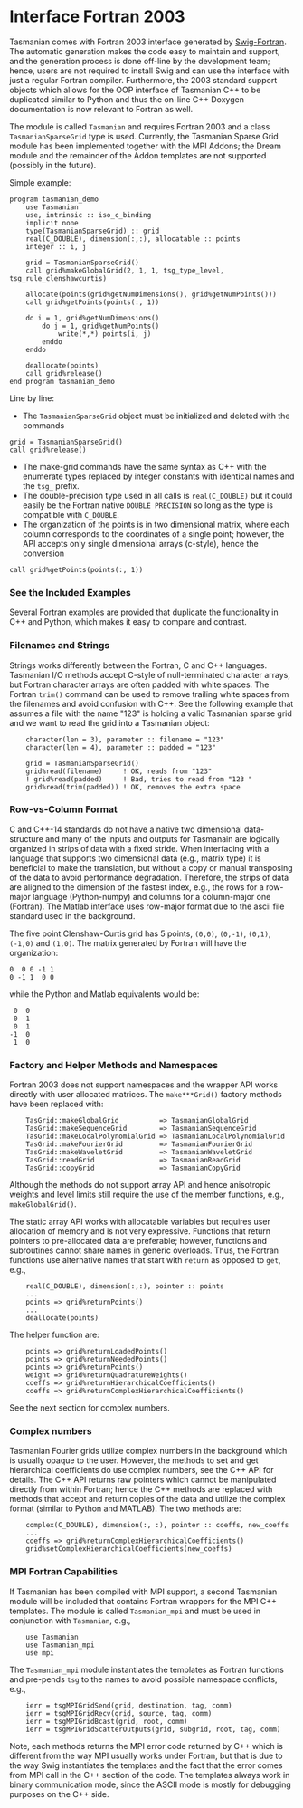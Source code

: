 # Interface Fortran 2003

Tasmanian comes with Fortran 2003 interface generated by [Swig-Fortran](https://github.com/swig-fortran). The automatic generation makes the code easy to maintain and support, and the generation process is done off-line by the development team; hence, users are not required to install Swig and can use the interface with just a regular Fortran compiler. Furthermore, the 2003 standard support objects which allows for the OOP interface of Tasmanian C++ to be duplicated similar to Python and thus the on-line C++ Doxygen documentation is now relevant to Fortran as well.

The module is called `Tasmanian` and requires Fortran 2003 and a class `TasmanianSparseGrid` type is used. Currently, the Tasmanian Sparse Grid module has been implemented together with the MPI Addons; the Dream module and the remainder of the Addon templates are not supported (possibly in the future).

Simple example:
```
program tasmanian_demo
    use Tasmanian
    use, intrinsic :: iso_c_binding
    implicit none
    type(TasmanianSparseGrid) :: grid
    real(C_DOUBLE), dimension(:,:), allocatable :: points
    integer :: i, j

    grid = TasmanianSparseGrid()
    call grid%makeGlobalGrid(2, 1, 1, tsg_type_level, tsg_rule_clenshawcurtis)

    allocate(points(grid%getNumDimensions(), grid%getNumPoints()))
    call grid%getPoints(points(:, 1))

    do i = 1, grid%getNumDimensions()
        do j = 1, grid%getNumPoints()
            write(*,*) points(i, j)
        enddo
    enddo

    deallocate(points)
    call grid%release()
end program tasmanian_demo
```

Line by line:
* The `TasmanianSparseGrid` object must be initialized and deleted with the commands
```
grid = TasmanianSparseGrid()
call grid%release()
```
* The make-grid commands have the same syntax as C++ with the enumerate types replaced by integer constants with identical names and the `tsg_` prefix.
* The double-precision type used in all calls is `real(C_DOUBLE)` but it could easily be the Fortran native `DOUBLE PRECISION` so long as the type is compatible with `C_DOUBLE`.
* The organization of the points is in two dimensional matrix, where each column corresponds to the coordinates of a single point; however, the API accepts only single dimensional arrays (c-style), hence the conversion
```
call grid%getPoints(points(:, 1))
```

### See the Included Examples
Several Fortran examples are provided that duplicate the functionality in C++ and Python, which makes it easy to compare and contrast.

### Filenames and Strings
Strings works differently between the Fortran, C and C++ languages. Tasmanian I/O methods accept C-style of null-terminated character arrays, but Fortran character arrays are often padded with white spaces. The Fortran `trim()` command can be used to remove trailing white spaces from the filenames and avoid confusion with C++. See the following example that assumes a file with the name "123" is holding a valid Tasmanian sparse grid and we want to read the grid into a Tasmanian object:
```
    character(len = 3), parameter :: filename = "123"
    character(len = 4), parameter :: padded = "123"

    grid = TasmanianSparseGrid()
    grid%read(filename)     ! OK, reads from "123"
    ! grid%read(padded)     ! Bad, tries to read from "123 "
    grid%read(trim(padded)) ! OK, removes the extra space
```

### Row-vs-Column Format
C and C++-14 standards do not have a native two dimensional data-structure and many of the inputs and outputs for Tasmanain are logically organized in strips of data with a fixed stride. When interfacing with a language that supports two dimensional data (e.g., matrix type) it is beneficial to make the translation, but without a copy or manual transposing of the data to avoid performance degradation. Therefore, the strips of data are aligned to the dimension of the fastest index, e.g., the rows for a row-major language (Python-numpy) and columns for a column-major one (Fortran). The Matlab interface uses row-major format due to the ascii file standard used in the background.

The five point Clenshaw-Curtis grid has 5 points, `(0,0)`, `(0,-1)`, `(0,1)`, `(-1,0)` and `(1,0)`. The matrix generated by Fortran will have the organization:
```
0  0 0 -1 1
0 -1 1  0 0
```
while the Python and Matlab equivalents would be:
```
 0  0
 0 -1
 0  1
-1  0
 1  0
```

### Factory and Helper Methods and Namespaces

Fortran 2003 does not support namespaces and the wrapper API works directly with user allocated matrices. The `make***Grid()` factory methods have been replaced with:
```
    TasGrid::makeGlobalGrid          => TasmanianGlobalGrid
    TasGrid::makeSequenceGrid        => TasmanianSequenceGrid
    TasGrid::makeLocalPolynomialGrid => TasmanianLocalPolynomialGrid
    TasGrid::makeFourierGrid         => TasmanianFourierGrid
    TasGrid::makeWaveletGrid         => TasmanianWaveletGrid
    TasGrid::readGrid                => TasmanianReadGrid
    TasGrid::copyGrid                => TasmanianCopyGrid
```
Although the methods do not support array API and hence anisotropic weights and level limits still require the use of the member functions, e.g., `makeGlobalGrid()`.

The static array API works with allocatable variables but requires user allocation of memory and is not very expressive. Functions that return pointers to pre-allocated data are preferable; however, functions and subroutines cannot share names in generic overloads. Thus, the Fortran functions use alternative names that start with `return` as opposed to `get`, e.g.,
```
    real(C_DOUBLE), dimension(:,:), pointer :: points
    ...
    points => grid%returnPoints()
    ...
    deallocate(points)
```
The helper function are:
```
    points => grid%returnLoadedPoints()
    points => grid%returnNeededPoints()
    points => grid%returnPoints()
    weight => grid%returnQuadratureWeights()
    coeffs => grid%returnHierarchicalCoefficients()
    coeffs => grid%returnComplexHierarchicalCoefficients()
```
See the next section for complex numbers.

### Complex numbers

Tasmanian Fourier grids utilize complex numbers in the background which is usually opaque to the user. However, the methods to set and get hierarchical coefficients do use complex numbers, see the C++ API for details. The C++ API returns raw pointers which cannot be manipulated directly from within Fortran; hence the C++ methods are replaced with methods that accept and return copies of the data and utilize the complex format (similar to Python and MATLAB). The two methods are:
```
    complex(C_DOUBLE), dimension(:, :), pointer :: coeffs, new_coeffs
    ...
    coeffs => grid%returnComplexHierarchicalCoefficients()
    grid%setComplexHierarchicalCoefficients(new_coeffs)
```

### MPI Fortran Capabilities

If Tasmanian has been compiled with MPI support, a second Tasmanian module will be included that contains Fortran wrappers for the MPI C++ templates. The module is called `Tasmanian_mpi` and must be used in conjunction with `Tasmanian`, e.g.,
```
    use Tasmanian
    use Tasmanian_mpi
    use mpi
```
The `Tasmanian_mpi` module instantiates the templates as Fortran functions and pre-pends `tsg` to the names to avoid possible namespace conflicts, e.g.,
```
    ierr = tsgMPIGridSend(grid, destination, tag, comm)
    ierr = tsgMPIGridRecv(grid, source, tag, comm)
    ierr = tsgMPIGridBcast(grid, root, comm)
    ierr = tsgMPIGridScatterOutputs(grid, subgrid, root, tag, comm)
```
Note, each methods returns the MPI error code returned by C++ which is different from the way MPI usually works under Fortran, but that is due to the way Swig instantiates the templates and the fact that the error comes from MPI call in the C++ section of the code. The templates always work in binary communication mode, since the ASCII mode is mostly for debugging purposes on the C++ side.

